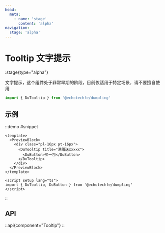 ```yaml
---
head:
  meta:
    - name: 'stage'
      content: 'alpha'
navigation:
  stage: 'alpha'
---
```


# Tooltip 文字提示

:stage{type="alpha"}

文字提示，这个组件处于非常早期的阶段，目前仅适用于特定场景，请不要擅自使用

```ts
import { DuTooltip } from '@echotechfe/dumpling'
```

## 示例

::demo
#snippet
```vue
<template>
  <PreviewBlock>
    <div class="pl-16px pt-16px">
      <DuTooltip title="满赠送xxxxx">
        <DuButton>买一包</DuButton>
      </DuTooltip>
    </div>
  </PreviewBlock>
</template>

<script setup lang="ts">
import { DuTooltip, DuButton } from '@echotechfe/dumpling'
</script>
```
::

## API

::api{component="Tooltip"}
::
